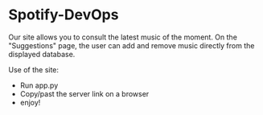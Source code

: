# Spotify-DevOps

Our site allows you to consult the latest music of the moment. On the "Suggestions" page, the user can add and remove music directly from the displayed database.

Use of the site:
- Run app.py
- Copy/past the server link on a browser
- enjoy!
